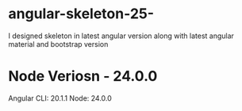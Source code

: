 # angular-skeleton-25-
I designed skeleton in latest angular version along with latest angular material and bootstrap version 

# Node Veriosn - 24.0.0

Angular CLI: 20.1.1
Node: 24.0.0